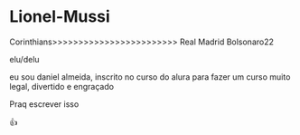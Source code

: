 # Lionel-Mussi
Corinthians>>>>>>>>>>>>>>>>>>>>>>>> Real Madrid
Bolsonaro22


elu/delu

eu sou daniel almeida, inscrito no curso do alura para fazer um curso muito legal, divertido e engraçado














Praq escrever isso












👍​
